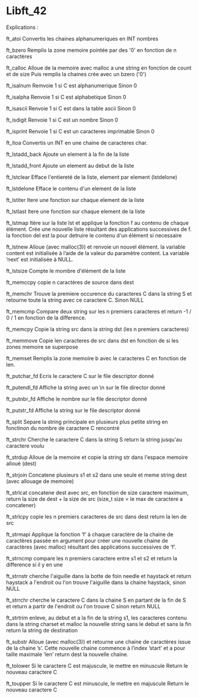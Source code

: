 # Libft_42

Explications :

ft_atoi
	Convertis les chaines alphanumeriques en INT nombres

ft_bzero
	Remplis la zone memoire pointée par des '0' en fonction de n caractères

ft_calloc
	Alloue de la memoire avec malloc a une string en fonction de count et de size
	Puis remplis la chaines crée avec un bzero ('0')

ft_isalnum
	Remvoie 1 si C est  alphanumerique
	Sinon 0

ft_isalpha
	Renvoie 1 si C est alphabetique
	Sinon 0

ft_isascii
	Renvoie 1 si C est dans la table ascii
	Sinon 0

ft_isdigit
	Renvoie 1 si C est un nombre
	Sinon 0

ft_isprint
	Renvoie 1 si C est un caracteres imprimable
	Sinon 0

ft_itoa
	Convertis un INT en une chaine de caracteres char.

ft_lstadd_back
	Ajoute un element à la fin de la liste

ft_lstadd_front
	Ajoute un element au debut de la liste

ft_lstclear
	Efface l'entiereté de la liste, element par element (lstdelone)

ft_lstdelone
	Efface le contenu d'un element de la liste

ft_lstiter
	Itere une fonction sur chaque element de la liste

ft_lstlast
	Itere une fonction sur chaque element de la liste

ft_lstmap
	Itère sur la liste lst et applique la fonction f au
	contenu de chaque élément. Crée une nouvelle liste
	résultant des applications successives de f.
	la fonction del est la pour detruire le contenu d'un
	élément si necessaire

ft_lstnew
	Alloue (avec malloc(3)) et renvoie un nouvel
	élément. la variable content est initialisée à
	l’aide de la valeur du paramètre content. La
	variable ’next’ est initialisée à NULL.

ft_lstsize
	Compte le mombre d'élément de la liste

ft_memccpy
	copie n caractères de source dans dest

ft_memchr
	Trouve la premiere occurence du caracteres C dans la string S
	et retourne toute la string avec ce caractere C.
	Sinon NULL

ft_memcmp
	Compare deux string sur les n premiers caracteres
	et return -1 / 0 / 1 en fonction de la difference.

ft_memcpy
	Copie la string src dans la string dst (les n premiers caracteres)

ft_memmove
	Copie len caracteres de src dans dst
	en fonction de si les zones memoire se superpose

ft_memset
	Remplis la zone memoire b avec le caracteres C en fonction de len.

ft_putchar_fd
	Ecris le caractere C sur le file descriptor donné

ft_putendl_fd
	Affiche la string avec un \n sur le file director donné

ft_putnbr_fd
	Affiche le nombre sur le file descriptor donné

ft_putstr_fd
	Affiche la string sur le file descriptor donné

ft_split
	Separe la string principale en plusieurs plus petite string
	en fonctinon du nombre de caractere C rencontré

ft_strchr
	Cherche le caractere C dans la string S
	return la string jusqu'au caractere voulu

ft_strdup
	Alloue de la memoire et copie la string str dans l'espace memoire alloué (dest)

ft_strjoin
	Concatene plusieurs s1 et s2 dans une seule et meme string dest
	(avec allouage de memoire)

ft_strlcat
	concatene dest avec src, en fonction de size caractere maximum,
	return la size de dest + la size de src
	(size_t size = le max de caractere a concatener)

ft_strlcpy
	copie les n premiers caracteres de src dans dest
	return la len de src

ft_strmapi
	Applique la fonction ’f’ à chaque caractère de la
	chaine de caractères passée en argument pour créer
	une nouvelle chaine de caractères (avec malloc)
	résultant des applications successives de ’f’.

ft_strncmp
	compare les n premiers caractere entre s1 et s2
	et return la difference si il y en une

ft_strnstr
	cherche l'aiguille dans la botte de foin
	needle et haystack
	et return haystack a l'endroit ou l'on trouve l'aiguille
	dans la chaine haystack, sinon NULL

ft_strrchr
	cherche le caractere C dans la chaine S en partant de la fin de S
	et return a partir de l'endroit ou l'on trouve C
	sinon return NULL

ft_strtrim
	enleve, au debut et a la fin de la string s1, les caracteres contenu dans la string charset
	et malloc la nouvelle string sans le debut et sans la fin
	return la string de destination

ft_substr
	Alloue (avec malloc(3)) et retourne une chaine de
	caractères issue de la chaine ’s’.
	Cette nouvelle chaine commence à l’index ’start’ et
	a pour taille maximale ’len’
	return dest la nouvelle chaine.

ft_tolower
	Si le caractere C est majuscule, le mettre en minuscule
	Return le nouveau caractere C

ft_toupper
	Si le caractere C est minuscule, le mettre en majuscule
	Return le nouveau caractere C
